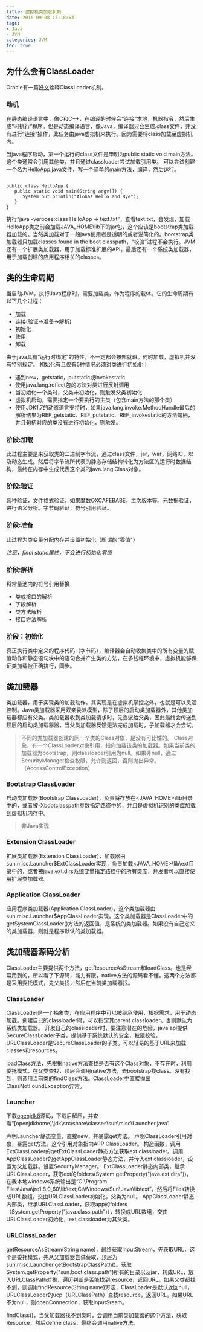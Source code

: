 ```yaml
---
title: 虚拟机类加载机制
date: 2016-09-08 13:18:53
tags: 
- Java 
- JVM
categories: JVM
toc: true
---
```



## 为什么会有ClassLoader

Oracle有一篇[好文](http://www.oracle.com/technetwork/articles/javase/classloaders-140370.html)诠释ClassLoader机制。

### 动机
在静态编译语言中，像C和C++，在编译的时候会“连接”本地，机器指令，然后生成“可执行”程序。但是动态编译语言，像Java，编译器只会生成.class文件，并没有进行“连接”操作，此任务由java虚拟机来执行。因为需要将class加载至虚拟机内。

当java程序启动，第一个运行的class文件是申明为public static void main方法。这个类通常会引用其他类，并且通过classloader尝试加载引用类。
可以尝试创建一个名为HelloApp.java文件，写一个简单的main方法，编译，然后运行。
<pre><code>
public class HelloApp {
   public static void main(String argv[]) {
      System.out.println("Aloha! Hello and Bye");
   }
}
</code></pre>

执行“java -verbose:class HelloApp  -> text.txt”，查看text.txt，会发现，加载HelloApp类之前会加载JAVA_HOME\lib下的jar包，这个应该是bootstrap类加载器加载的。当然类加载对于一般java使用者是透明的或者说简化的。bootstrap类加载器只加载classes found in the boot classpath，“校验”过程不会执行。JVM还有一个扩展类加载器，用于加载标准扩展的API，最后还有一个系统类加载器，用于加载创建的应用程序相关的classes。

## 类的生命周期
当启动JVM，执行Java程序时，需要加载类，作为程序的载体。它的生命周期有以下几个过程：
- 加载
- 连接(验证->准备->解析)
- 初始化
- 使用
- 卸载

由于java具有“运行时绑定”的特性，不一定都会按部就班。何时加载，虚拟机并没有特别规定。
初始化有且仅有5种情况必须对类进行初始化：
- 遇到new，getstatic，putstatic或invokestatic
- 使用java.lang.reflect包的方法对类进行反射调用
- 当初始化一个类时，父类未初始化，则触发父类初始化
- 虚拟机启动，需要指定一个要执行的主类（包含main方法的那个类）
- 使用JDK1.7的动态语言支持时，如果java.lang.invoke.MethodHandle最后的解析结果为REF_getstatic、REF_putstatic、REF_invokestatic的方法句柄，并且句柄对应的类没有进行初始化，则触发。


### 阶段:加载
此过程主要是来获取类的二进制字节流，通过class文件，jar，war，网络IO，以及动态生成。然后将字节流所代表的静态存储结构转化为方法区的运行时数据结构，最终在内存中生成代表这个类的java.lang.Class对象。

### 阶段:验证
各种验证，文件格式验证，如果魔数OXCAFEBABE，主次版本等。元数据验证，进行语义分析。字节码验证，符号引用验证。

### 阶段:准备
此过程为类变量分配内存并设置初始化（所谓的"零值"）

*注意，final static属性，不会进行初始化零值*

### 阶段:解析
将常量池内的符号引用替换
- 类或接口的解析
- 字段解析
- 类方法解析
- 接口方法解析

### 阶段：初始化
真正执行类中定义的程序代码（字节码），编译器会自动收集类中的所有变量的赋值动作和静态语句块中的语句合并产生类的<clinit>方法，在多线程环境中，虚拟机能够保证类加载被正确执行，同步。

## 类加载器

类加载器，用于实现类的加载动作。其实现是在虚拟机掌控之外，也就是可以灵活控制。Java类加载器采用双亲委派模型，除了顶层的启动类加载器外，其他类加载器都应有父类。类加载器收到类加载请求时，先委派给父类，因此最终会传送到顶层的启动类加载器器，当父类加载器反馈无法完成加载时，子加载器才会尝试。

>不同的类加载器创建的同一个类的Class对象，是没有可比性的。
>Class对象，有一个ClassLoader对象引用，指向加载该类的加载器。如果当前类的加载器为bootstrap，则classloader引用为null。如果非null，通过SecurityManager检查权限，允许则返回，否则抛出异常。（AccessControlException）


### Bootstrap ClassLoader
启动类加载器(Bootstrap ClassLoader)，负责将存放在<JAVA_HOME>\lib目录中的，或者被-Xbootclasspath参数指定路径中的，并且是虚拟机识别的类库加载到虚拟机内存中。
>非Java实现

### Extension ClassLoader
扩展类加载器(Extension ClassLoader)，加载器由sun.misc.Launcher$ExtClassLoader实现，负责加载<JAVA_HOME>\lib\ext目录中的，或者被java.ext.dirs系统变量指定路径中的所有类库，开发者可以直接使用扩展类加载器。

### Application ClassLoader
应用程序类加载器(Application ClassLoader)，这个类加载器由sun.misc.Launcher$AppClassLoader实现。这个类加载器是ClassLoader中的getSystemClassLoader()方法的返回值，是系统的类加载器。如果没有自己定义的类加载器，则就是程序默认的类加载器。

## 类加载器源码分析

ClassLoader主要提供两个方法，getResourceAsStream和loadClass。也是经常用到的，所以看了下源码，能力有限，native方法的源码看不懂。这两个方法都是采用委托模式，先父类找，然后在当前类加载器找。

### ClassLoader
ClassLoader是一个抽象类，在应用程序中可以被继承使用，根据需求，用于动态加载。创建自己的classloader时，可以指定其parent classloader。否则默认为系统类加载器。
开发自己的classloader时，要注意潜在的危险，java api提供SecureClassLoader子类，提供基于系统默认的安全，权限校验，URLClassLoader是SecureClassLoader的子类。可以轻易的基于URL来加载classes和resources。

loadClass方法，先根据native方法查找是否有这个Class对象，不存在时，利用委托模式，在父类查找，顶层会调用native方法，去bootstrap找class。没有找到，则调用当前类的findClass方法。ClassLoader中直接抛出ClassNotFoundException异常。

### Launcher
下载[openjdk8](http://download.java.net/openjdk/jdk8)源码，下载后解压，并查看“[openjdkhome]\jdk\src\share\classes\sun\misc\Launcher.java”

声明Launcher静态变量，直接new，并暴露get方法。
声明ClassLoader引用对象，暴露get方法。这个引用对象指向APP ClassLoader。
构造函数，调用ExtClassLoader的getExtClassLoader静态方法获取ext classloader。调用AppClassLoader的getAppClassLoader静态方法，并传入ext classloader，设置为父加载器。设置SecurityManager。
ExtClassLoader静态内部类，继承URLClassLoader，获取ext的folders(System.getProperty("java.ext.dirs"))，在我本地windows系统输出是“C:\Program Files\Java\jre1.8.0_60\lib\ext;C:\Windows\Sun\Java\lib\ext”，然后将Files转换成URL数组，交由URLClassLoader初始化。父类为null。
AppClassLoader静态内部类，继承URLClassLoader，获取app的folders（System.getProperty("java.class.path")），转换成URL数组，交由URLClassLoader初始化，ext classloader为其父类。

### URLClassLoader

getResourceAsStream(String name)，最终获取InputStream，先获取URL，这个是委托模式，先从父加载器尝试获取，顶层为sun.misc.Launcher.getBootstrapClassPath()。获取System.getProperty("sun.boot.class.path")所有的目录以及jar，转成URL，放入URLClassPath对象，遍历判断是否能找到resource，返回URL。如果父类都找不到，则调用findResource(String name)方法，ClassLoader是默认返回null，URLClassLoader的ucp（URLClassPath）查找resource，返回URL。如果URL不为null，则openConnection，获取InputSream。

findClass()，当父加载器找不到类时，会调用当前类加载器的这个方法，获取Resource，然后define class，最终会调用native方法。

